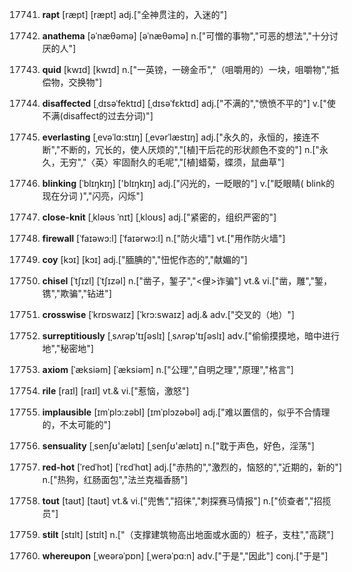 17741. **rapt**
[ræpt]  [ræpt]
adj.["全神贯注的，入迷的"]  

17742. **anathema**
[əˈnæθəmə]  [əˈnæθəmə]
n.["可憎的事物","可恶的想法","十分讨厌的人"]  

17743. **quid**
[kwɪd]  [kwɪd]
n.["一英镑，一磅金币","（咀嚼用的）一块，咀嚼物","抵偿物，交换物"]  

17744. **disaffected**
[ˌdɪsəˈfektɪd]  [ˌdɪsəˈfɛktɪd]
adj.["不满的","愤愤不平的"]  v.["使不满(disaffect的过去分词)"]  

17745. **everlasting**
[ˌevəˈlɑ:stɪŋ]  [ˌevərˈlæstɪŋ]
adj.["永久的，永恒的，接连不断","不断的，冗长的，使人厌烦的","[植]干后花的形状颜色不变的"]  n.["永久，无穷","〈英〉牢固耐久的毛呢","[植]蜡菊，蝶须，鼠曲草"]  

17746. **blinking**
[ˈblɪŋkɪŋ]  ['blɪŋkɪŋ]
adj.["闪光的，一眨眼的"]  v.["眨眼睛( blink的现在分词 )","闪亮，闪烁"]  

17747. **close-knit**
[ˌkləʊs ˈnɪt]  [ˌkloʊs]
adj.["紧密的，组织严密的"]  

17748. **firewall**
[ˈfaɪəwɔ:l]  [ˈfaɪərwɔ:l]
n.["防火墙"]  vt.["用作防火墙"]  

17749. **coy**
[kɔɪ]  [kɔɪ]
adj.["腼腆的","忸怩作态的","献媚的"]  

17750. **chisel**
[ˈtʃɪzl]  [ˈtʃɪzəl]
n.["凿子，錾子","<俚>诈骗"]  vt.& vi.["凿，雕","錾，镌","欺骗","钻进"]  

17751. **crosswise**
[ˈkrɒswaɪz]  [ˈkrɔ:swaɪz]
adj.& adv.["交叉的（地）"]  

17752. **surreptitiously**
[ˌsʌrəp'tɪʃəslɪ]  [ˌsʌrəp'tɪʃəslɪ]
adv.["偷偷摸摸地，暗中进行地","秘密地"]  

17753. **axiom**
[ˈæksiəm]  [ˈæksiəm]
n.["公理","自明之理","原理","格言"]  

17754. **rile**
[raɪl]  [raɪl]
vt.& vi.["惹恼，激怒"]  

17755. **implausible**
[ɪmˈplɔ:zəbl]  [ɪmˈplɔzəbəl]
adj.["难以置信的，似乎不合情理的，不太可能的"]  

17756. **sensuality**
[ˌsenʃʊ'ælətɪ]  [ˌsenʃʊ'ælətɪ]
n.["耽于声色，好色，淫荡"]  

17757. **red-hot**
[ˈredˈhɔt]  [ˈrɛdˈhɑt]
adj.["赤热的","激烈的，恼怒的","近期的，新的"]  n.["热狗，红肠面包","法兰克福香肠"]  

17758. **tout**
[taʊt]  [taʊt]
vt.& vi.["兜售","招徕","刺探赛马情报"]  n.["侦查者","招揽员"]  

17759. **stilt**
[stɪlt]  [stɪlt]
n.["（支撑建筑物高出地面或水面的）桩子，支柱","高跷"]  

17760. **whereupon**
[ˌweərəˈpɒn]  [ˌwerəˈpɑ:n]
adv.["于是","因此"]  conj.["于是"]  

